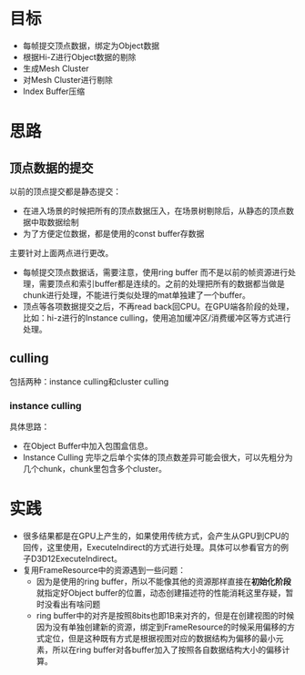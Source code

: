 # 目标
- 每帧提交顶点数据，绑定为Object数据
- 根据Hi-Z进行Object数据的剔除
- 生成Mesh Cluster
- 对Mesh Cluster进行剔除
- Index Buffer压缩

# 思路
## 顶点数据的提交
以前的顶点提交都是静态提交：
- 在进入场景的时候把所有的顶点数据压入，在场景树剔除后，从静态的顶点数据中取数据绘制
- 为了方便定位数据，都是使用的const buffer存数据

主要针对上面两点进行更改。
- 每帧提交顶点数据话，需要注意，使用ring buffer 而不是以前的帧资源进行处理，需要顶点和索引buffer都是连续的。之前的处理把所有的数据都当做是chunk进行处理，不能进行类似处理的mat单独建了一个buffer。
- 顶点等各项数据提交之后，不再read back回CPU。在GPU端各阶段的处理，比如：hi-z进行的Instance culling，使用追加缓冲区/消费缓冲区等方式进行处理。

## culling
包括两种：instance culling和cluster culling

### instance culling
具体思路：
- 在Object Buffer中加入包围盒信息。
- Instance Culling 完毕之后单个实体的顶点数差异可能会很大，可以先粗分为几个chunk，chunk里包含多个cluster。


# 实践
- 很多结果都是在GPU上产生的，如果使用传统方式，会产生从GPU到CPU的回传，这里使用，ExecuteIndirect的方式进行处理。具体可以参看官方的例子D3D12ExecuteIndirect。
- 复用FrameResource中的资源遇到一些问题： 
  - 因为是使用的ring buffer，所以不能像其他的资源那样直接在**初始化阶段**就指定好Object buffer的位置，动态创建描述符的性能消耗这里存疑，暂时没看出有啥问题
  - ring buffer中的对齐是按照8bits也即1B来对齐的，但是在创建视图的时候因为没有单独创建新的资源，绑定到FrameResource的时候采用偏移的方式定位，但是这种既有方式是根据视图对应的数据结构为偏移的最小元素，所以在ring buffer对各buffer加入了按照各自数据结构大小的偏移计算。